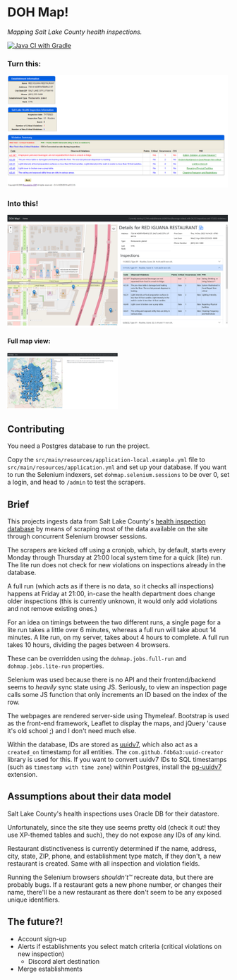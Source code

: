 # DOH Map!
_Mapping Salt Lake County health inspections._

[![Java CI with Gradle](https://github.com/HeyBanditoz/dohmap/actions/workflows/gradle.yml/badge.svg)](https://github.com/HeyBanditoz/dohmap/actions/workflows/gradle.yml)

### Turn this:
<img src='examples/cdp_view.png' width='500'>

### Into this!
<img src='examples/single_establishment.png' width='500'>

#### Full map view:
<img src='examples/full_map.png' width='250'>

## Contributing

You need a Postgres database to run the project.

Copy the `src/main/resources/application-local.example.yml` file to `src/main/resources/application.yml` and set up your
database. If you want to run the Selenium indexers, set `dohmap.selenium.sessions` to be over 0, set a login, and head
to `/admin` to test the scrapers.

## Brief

This projects ingests data from Salt Lake
County's [health inspection database](https://public.cdpehs.com/UTEnvPbl/VW_EST_PUBLIC/ShowVW_EST_PUBLICTablePage.aspx)
by means of scraping most of the data available on the site through concurrent Selenium browser sessions.

The scrapers are kicked off using a cronjob, which, by default, starts every Monday through Thursday at 21:00 local
system time for a quick (lite) run. The lite run does not check for new violations on inspections already in the
database.

A full run (which acts as if there is no data, so it checks all inspections) happens at Friday at 21:00, in-case the
health department does change older inspections (this is currently unknown, it would only add violations and not remove
existing ones.)

For an idea on timings between the two different runs, a single page for a lite run takes a little over 6 minutes,
whereas a full run will take about 14 minutes. A lite run, on my server, takes about 4 hours to complete. A full run
takes 10 hours, dividing the pages between 4 browsers.

These can be overridden using the `dohmap.jobs.full-run` and `dohmap.jobs.lite-run` properties.

Selenium was used because there is no API and their frontend/backend seems to _heavily_ sync state using JS. Seriously,
to view an inspection page calls some JS function that only increments an ID based on the index of the row.

The webpages are rendered server-side using Thymeleaf. Bootstrap is used as the front-end framework, Leaflet to display
the maps, and jQuery 'cause it's old school ;) and I don't need much else.

Within the database, IDs are stored
as [uuidv7](https://buildkite.com/blog/goodbye-integers-hello-uuids), which also act as a `created_on` timestamp for all
entities. The `com.github.f4b6a3:uuid-creator` library is used for this. If you want to convert uuidv7 IDs to SQL
timestamps (such as `timestamp with time zone`) within Postgres,
install the [pg-uuidv7](https://pgxn.org/dist/pg_uuidv7/) extension.

## Assumptions about their data model

Salt Lake County's health inspections uses Oracle DB for their datastore.

Unfortunately, since the site they use seems pretty old (check it out! they use XP-themed tables and such), they do not
expose any IDs of any kind.

Restaurant distinctiveness is currently determined if the name, address, city, state, ZIP, phone, and establishment type
match, if they don't, a new restaurant is created. Same with all inspection and violation fields.

Running the Selenium browsers _shouldn't™_ recreate data, but there are probably bugs. If a restaurant gets a new phone
number, or changes their name, there'll be a new restaurant as there don't seem to be any exposed unique identifiers.

## The future?!

* Account sign-up
* Alerts if establishments you select match criteria (critical violations on new inspection)
    * Discord alert destination
* Merge establishments
